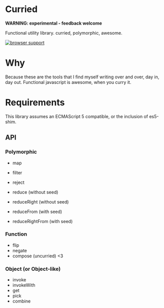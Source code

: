 # Curried

**WARNING: experimental - feedback welcome**

Functional utility library. curried, polymorphic, awesome.

[![browser support](https://ci.testling.com/hughfdjackson/curried.png)](https://ci.testling.com/hughfdjackson/curried)

# Why

Because these are the tools that I find myself writing over and over, day in, day out. Functional javascript is awesome, when you curry it.

# Requirements

This library assumes an ECMAScript 5 compatible, or the inclusion of es5-shim.

## API

### Polymorphic 

* map
* filter
* reject

* reduce (without seed)
* reduceRight (without seed)

* reduceFrom (with seed)
* reduceRightFrom (with seed)

### Function

* flip
* negate 
* compose (uncurried) <3

### Object (or Object-like)

* invoke
* invokeWith
* get
* pick
* combine

